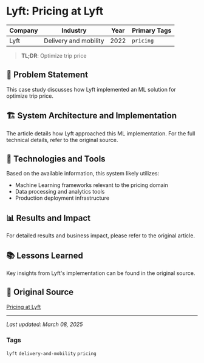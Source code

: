 # Lyft: Pricing at Lyft

| Company | Industry | Year | Primary Tags | 
|---------|----------|------|--------------|
| Lyft | Delivery and mobility | 2022 | `pricing` |

> **TL;DR**: Optimize trip price

## 📝 Problem Statement

This case study discusses how Lyft implemented an ML solution for optimize trip price.

## 🏗️ System Architecture and Implementation

The article details how Lyft approached this ML implementation. For the full technical details, refer to the original source.

## 🔧 Technologies and Tools

Based on the available information, this system likely utilizes:

- Machine Learning frameworks relevant to the pricing domain
- Data processing and analytics tools
- Production deployment infrastructure

## 📊 Results and Impact

For detailed results and business impact, please refer to the original article.

## 📚 Lessons Learned

Key insights from Lyft's implementation can be found in the original source.

## 🔗 Original Source

[Pricing at Lyft](https://eng.lyft.com/pricing-at-lyft-8a4022065f8b)

---

*Last updated: March 08, 2025*

### Tags

`lyft` `delivery-and-mobility` `pricing`
